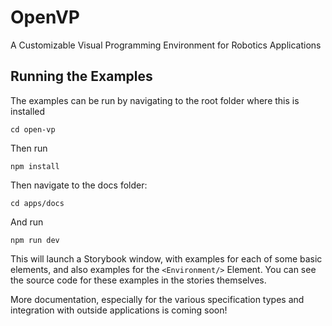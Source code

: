# OpenVP
A Customizable Visual Programming Environment for Robotics Applications

## Running the Examples
The examples can be run by navigating to the root folder where this is installed

`cd open-vp`

Then run

`npm install`

Then navigate to the docs folder:

`cd apps/docs`

And run

`npm run dev`

This will launch a Storybook window, with examples for each of some basic elements, and also examples for the `<Environment/>` Element. You can see the source code for these examples in the stories themselves.

More documentation, especially for the various specification types and integration with outside applications is coming soon!